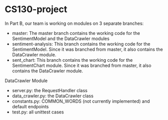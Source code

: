 # CS130-project

In Part B, our team is working on modules on 3 separate branches:
  - master: The master branch contains the working code for the SentimentModel and the DataCrawler modules
  - sentiment-analysis: This branch contains the working code for the SentimentModel. Since it was branched from master, it also contains the DataCrawler module.
  - sent_chart: This branch contains the working code for the SentimentChart module. Since it was branched from master, it also contains the DataCrawler module.

DataCrawler Module
  - server.py: the RequestHandler class
  - data_crawler.py: the DataCrawler class
  - constants.py: COMMON_WORDS (not currently implemented) and default endpoints
  - test.py: all unittest cases
